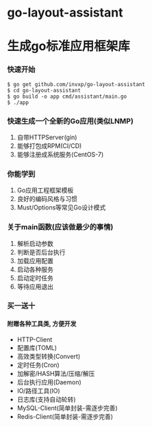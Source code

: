 # go-layout-assistant
# 生成go标准应用框架库

### 快速开始
```
$ go get github.com/invxp/go-layout-assistant
$ cd go-layout-assistant
$ go build -o app cmd/assistant/main.go
$ ./app
```
### 快速生成一个全新的Go应用(类似LNMP)
1. 自带HTTPServer(gin)
2. 能够打包成RPM(CI/CD)
3. 能够注册成系统服务(CentOS-7)

### 你能学到
1. Go应用工程框架模板
2. 良好的编码风格与习惯
3. Must/Options等常见Go设计模式

### 关于main函数(应该做最少的事情)
1. 解析启动参数
2. 判断是否后台执行
3. 加载应用配置
4. 启动各种服务
5. 启动定时任务
6. 等待应用退出

### 买一送十
#### 附赠各种工具类, 方便开发
* HTTP-Client
* 配置库(TOML)
* 高效类型转换(Convert)
* 定时任务(Cron)
* 加解密/HASH算法/压缩/解压
* 后台执行应用(Daemon)
* IO/路径工具(IO)
* 日志库(支持自动轮转)
* MySQL-Client(简单封装-需逐步完善)
* Redis-Client(简单封装-需逐步完善)
